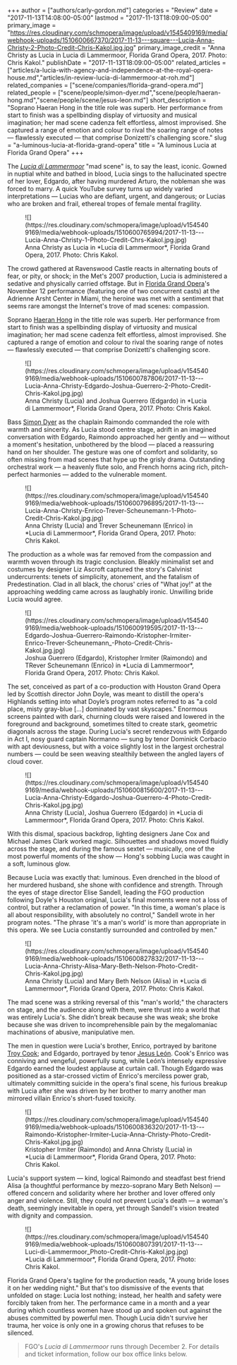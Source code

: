 +++
author = ["authors/carly-gordon.md"]
categories = "Review"
date = "2017-11-13T14:08:00-05:00"
lastmod = "2017-11-13T18:09:00-05:00"
primary_image = "https://res.cloudinary.com/schmopera/image/upload/v1545409169/media/webhook-uploads/1510600667370/2017-11-13---square---Lucia-Anna-Christy-2-Photo-Credit-Chris-Kakol.jpg.jpg"
primary_image_credit = "Anna Christy as Lucia in Lucia di Lammermoor, Florida Grand Opera, 2017. Photo: Chris Kakol."
publishDate = "2017-11-13T18:09:00-05:00"
related_articles = ["articles/a-lucia-with-agency-and-independence-at-the-royal-opera-house.md","articles/in-review-lucia-di-lammermoor-at-roh.md"]
related_companies = ["scene/companies/florida-grand-opera.md"]
related_people = ["scene/people/simon-dyer.md","scene/people/haeran-hong.md","scene/people/scene/jesus-leon.md"]
short_description = "Soprano Haeran Hong in the title role was superb. Her performance from start to finish was a spellbinding display of virtuosity and musical imagination; her mad scene cadenza felt effortless, almost improvised. She captured a range of emotion and colour to rival the soaring range of notes — flawlessly executed — that comprise Donizetti&#039;s challenging score."
slug = "a-luminous-lucia-at-florida-grand-opera"
title = "A luminous Lucia at Florida Grand Opera"
+++

The [*Lucia di Lammermoor*](http://tickets.fgo.org/Tickets/EventDetails.aspx?id=1592) "mad scene" is, to say the least, iconic. Gowned in nuptial white and bathed in blood, Lucia sings to the hallucinated spectre of her lover, Edgardo, after having murdered Arturo, the nobleman she was forced to marry. A quick YouTube survey turns up widely varied interpretations — Lucias who are defiant, urgent, and dangerous; or Lucias who are broken and frail, ethereal tropes of female mental fragility.

<figure data-type="image">
![](https://res.cloudinary.com/schmopera/image/upload/v1545409169/media/webhook-uploads/1510600765994/2017-11-13---Lucia-Anna-Christy-1-Photo-Credit-Chrs-Kakol.jpg.jpg)
<figcaption>Anna Christy as Lucia in *Lucia di Lammermoor*, Florida Grand Opera, 2017. Photo: Chris Kakol.</figcaption>
</figure>
 
The crowd gathered at Ravenswood Castle reacts in alternating bouts of fear, or pity, or shock; in the Met's 2007 production, Lucia is administered a sedative and physically carried offstage. But in [Florida Grand Opera](/scene/people/florida-grand-opera/)'s November 12 performance (featuring one of two concurrent casts) at the Adrienne Arsht Center in Miami, the heroine was met with a sentiment that seems rare amongst the Internet's trove of mad scenes: compassion.

Soprano [Haeran Hong](/scene/people/haeran-hong/) in the title role was superb. Her performance from start to finish was a spellbinding display of virtuosity and musical imagination; her mad scene cadenza felt effortless, almost improvised. She captured a range of emotion and colour to rival the soaring range of notes — flawlessly executed — that comprise Donizetti's challenging score.

<figure data-type="image">
![](https://res.cloudinary.com/schmopera/image/upload/v1545409169/media/webhook-uploads/1510600787806/2017-11-13---Lucia-Anna-Christy-Edgardo-Joshua-Guerrero-2-Photo-Credit-Chris-Kakol.jpg.jpg)
<figcaption>Anna Christy (Lucia) and Joshua Guerrero (Edgardo) in *Lucia di Lammermoor*, Florida Grand Opera, 2017. Photo: Chris Kakol.</figcaption>
</figure>
 
Bass [Simon Dyer](/scene/people/simon-dyer/) as the chaplain Raimondo commanded the role with warmth and sincerity. As Lucia stood centre stage, adrift in an imagined conversation with Edgardo, Raimondo approached her gently and — without a moment's hesitation, unbothered by the blood — placed a reassuring hand on her shoulder. The gesture was one of comfort and solidarity, so often missing from mad scenes that hype up the grisly drama. Outstanding orchestral work — a heavenly flute solo, and French horns acing rich, pitch-perfect harmonies — added to the vulnerable moment.

<figure data-type="image">
![](https://res.cloudinary.com/schmopera/image/upload/v1545409169/media/webhook-uploads/1510600796895/2017-11-13---Lucia-Anna-Christy-Enrico-Trever-Scheunemann-1-Photo-Credit-Chris-Kakol.jpg.jpg)
<figcaption>Anna Christy (Lucia) and Trever Scheunemann (Enrico) in *Lucia di Lammermoor*, Florida Grand Opera, 2017. Photo: Chris Kakol.</figcaption>
</figure>

The production as a whole was far removed from the compassion and warmth woven through its tragic conclusion. Bleakly minimalist set and costumes by designer Liz Ascroft captured the story's Calvinist undercurrents: tenets of simplicity, atonement, and the fatalism of Predestination. Clad in all black, the chorus' cries of "What joy!" at the approaching wedding came across as laughably ironic. Unwilling bride Lucia would agree.

<figure data-type="image">
![](https://res.cloudinary.com/schmopera/image/upload/v1545409169/media/webhook-uploads/1510600919595/2017-11-13---Edgardo-Joshua-Guerrero-Raimondo-Kristopher-Irmiter-Enrico-Trever-Scheunemann_-Photo-Credit-Chris-Kakol.jpg.jpg)
<figcaption>Joshua Guerrero (Edgardo), Kristopher Irmiter (Raimondo) and TRever Scheunemann (Enrico) in *Lucia di Lammermoor*, Florida Grand Opera, 2017. Photo: Chris Kakol.</figcaption>
</figure>
 
The set, conceived as part of a co-production with Houston Grand Opera led by Scottish director John Doyle, was meant to distill the opera's Highlands setting into what Doyle’s program notes referred to as "a cold place, misty gray-blue […] dominated by vast skyscapes." Enormous screens painted with dark, churning clouds were raised and lowered in the foreground and background, sometimes tilted to create stark, geometric diagonals across the stage. During Lucia's secret rendezvous with Edgardo in Act I, nosy guard captain Normanno — sung by tenor Dominick Corbacio with apt deviousness, but with a voice slightly lost in the largest orchestral numbers — could be seen weaving stealthily between the angled layers of cloud cover.

<figure data-type="image">
![](https://res.cloudinary.com/schmopera/image/upload/v1545409169/media/webhook-uploads/1510600815600/2017-11-13---Lucia-Anna-Christy-Edgardo-Joshua-Guerrero-4-Photo-Credit-Chris-Kakol.jpg.jpg)
<figcaption>Anna Christy (Lucia), Joshua Guerrero (Edgardo) in *Lucia di Lammermoor*, Florida Grand Opera, 2017. Photo: Chris Kakol.</figcaption>
</figure>

With this dismal, spacious backdrop, lighting designers Jane Cox and Michael James Clark worked magic. Silhouettes and shadows moved fluidly across the stage, and during the famous sextet — musically, one of the most powerful moments of the show — Hong's sobbing Lucia was caught in a soft, luminous glow.

Because Lucia was exactly that: luminous. Even drenched in the blood of her murdered husband, she shone with confidence and strength. Through the eyes of stage director Elise Sandell, leading the FGO production following Doyle's Houston original, Lucia's final moments were not a loss of control, but rather a reclamation of power. "In this time, a woman's place is all about responsibility, with absolutely no control," Sandell wrote in her program notes. "The phrase 'it's a man's world' is more than appropriate in this opera. We see Lucia constantly surrounded and controlled by men."

<figure data-type="image">
![](https://res.cloudinary.com/schmopera/image/upload/v1545409169/media/webhook-uploads/1510600827832/2017-11-13---Lucia-Anna-Christy-Alisa-Mary-Beth-Nelson-Photo-Credit-Chris-Kakol.jpg.jpg)
<figcaption>Anna Christy (Lucia) and Mary Beth Nelson (Alisa) in *Lucia di Lammermoor*, Florida Grand Opera, 2017. Photo: Chris Kakol.</figcaption>
</figure>

The mad scene was a striking reversal of this "man's world;" the characters on stage, and the audience along with them, were thrust into a world that was entirely Lucia's. She didn’t break because she was weak; she broke because she was driven to incomprehensible pain by the megalomaniac machinations of abusive, manipulative men.

The men in question were Lucia's brother, Enrico, portrayed by baritone [Troy Cook](/scene/people/troy-cook/); and Edgardo, portrayed by tenor [Jesus León](/scene/people/jesus-leon/). Cook's Enrico was conniving and vengeful, powerfully sung, while León’s intensely expressive Edgardo earned the loudest applause at curtain call. Though Edgardo was positioned as a star-crossed victim of Enrico's merciless power grab, ultimately committing suicide in the opera's final scene, his furious breakup with Lucia after she was driven by her brother to marry another man mirrored villain Enrico's short-fused toxicity.

<figure data-type="image">
![](https://res.cloudinary.com/schmopera/image/upload/v1545409169/media/webhook-uploads/1510600836320/2017-11-13---Raimondo-Kristopher-Irmiter-Lucia-Anna-Christy-Photo-Credit-Chris-Kakol.jpg.jpg)
<figcaption>Kristopher Irmiter (Raimondo) and Anna Christy (Lucia) in *Lucia di Lammermoor*, Florida Grand Opera, 2017. Photo: Chris Kakol.</figcaption>
</figure>

Lucia's support system — kind, logical Raimondo and steadfast best friend Alisa (a thoughtful performance by mezzo-soprano Mary Beth Nelson) — offered concern and solidarity where her brother and lover offered only anger and violence. Still, they could not prevent Lucia's death — a woman's death, seemingly inevitable in opera, yet through Sandell's vision treated with dignity and compassion.

<figure data-type="image">
![](https://res.cloudinary.com/schmopera/image/upload/v1545409169/media/webhook-uploads/1510600807391/2017-11-13---Luci-di-Lammermoor_Photo-Credit-Chris-Kakol.jpg.jpg)
<figcaption>*Lucia di Lammermoor*, Florida Grand Opera, 2017. Photo: Chris Kakol.</figcaption>
</figure>

Florida Grand Opera's tagline for the production reads, "A young bride loses it on her wedding night." But that's too dismissive of the events that unfolded on stage: Lucia lost nothing; instead, her health and safety were forcibly taken from her. The performance came in a month and a year during which countless women have stood up and spoken out against the abuses committed by powerful men. Though Lucia didn't survive her trauma, her voice is only one in a growing chorus that refuses to be silenced.

>FGO's *Lucia di Lammermoor* runs through December 2. For details and ticket information, follow our box office links below.
